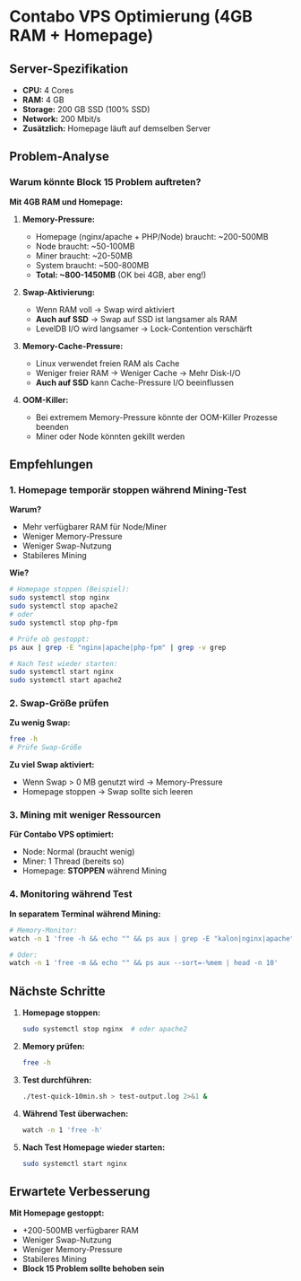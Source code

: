 # Contabo VPS Optimierung (4GB RAM + Homepage)

## Server-Spezifikation

- **CPU:** 4 Cores
- **RAM:** 4 GB
- **Storage:** 200 GB SSD (100% SSD)
- **Network:** 200 Mbit/s
- **Zusätzlich:** Homepage läuft auf demselben Server

## Problem-Analyse

### Warum könnte Block 15 Problem auftreten?

**Mit 4GB RAM und Homepage:**

1. **Memory-Pressure:**
   - Homepage (nginx/apache + PHP/Node) braucht: ~200-500MB
   - Node braucht: ~50-100MB
   - Miner braucht: ~20-50MB
   - System braucht: ~500-800MB
   - **Total: ~800-1450MB** (OK bei 4GB, aber eng!)

2. **Swap-Aktivierung:**
   - Wenn RAM voll → Swap wird aktiviert
   - **Auch auf SSD** → Swap auf SSD ist langsamer als RAM
   - LevelDB I/O wird langsamer → Lock-Contention verschärft

3. **Memory-Cache-Pressure:**
   - Linux verwendet freien RAM als Cache
   - Weniger freier RAM → Weniger Cache → Mehr Disk-I/O
   - **Auch auf SSD** kann Cache-Pressure I/O beeinflussen

4. **OOM-Killer:**
   - Bei extremem Memory-Pressure könnte der OOM-Killer Prozesse beenden
   - Miner oder Node könnten gekillt werden

## Empfehlungen

### 1. Homepage temporär stoppen während Mining-Test

**Warum?**
- Mehr verfügbarer RAM für Node/Miner
- Weniger Memory-Pressure
- Weniger Swap-Nutzung
- Stabileres Mining

**Wie?**
```bash
# Homepage stoppen (Beispiel):
sudo systemctl stop nginx
sudo systemctl stop apache2
# oder
sudo systemctl stop php-fpm

# Prüfe ob gestoppt:
ps aux | grep -E "nginx|apache|php-fpm" | grep -v grep

# Nach Test wieder starten:
sudo systemctl start nginx
sudo systemctl start apache2
```

### 2. Swap-Größe prüfen

**Zu wenig Swap:**
```bash
free -h
# Prüfe Swap-Größe
```

**Zu viel Swap aktiviert:**
- Wenn Swap > 0 MB genutzt wird → Memory-Pressure
- Homepage stoppen → Swap sollte sich leeren

### 3. Mining mit weniger Ressourcen

**Für Contabo VPS optimiert:**
- Node: Normal (braucht wenig)
- Miner: 1 Thread (bereits so)
- Homepage: **STOPPEN** während Mining

### 4. Monitoring während Test

**In separatem Terminal während Mining:**
```bash
# Memory-Monitor:
watch -n 1 'free -h && echo "" && ps aux | grep -E "kalon|nginx|apache" | grep -v grep'

# Oder:
watch -n 1 'free -m && echo "" && ps aux --sort=-%mem | head -n 10'
```

## Nächste Schritte

1. **Homepage stoppen:**
   ```bash
   sudo systemctl stop nginx  # oder apache2
   ```

2. **Memory prüfen:**
   ```bash
   free -h
   ```

3. **Test durchführen:**
   ```bash
   ./test-quick-10min.sh > test-output.log 2>&1 &
   ```

4. **Während Test überwachen:**
   ```bash
   watch -n 1 'free -h'
   ```

5. **Nach Test Homepage wieder starten:**
   ```bash
   sudo systemctl start nginx
   ```

## Erwartete Verbesserung

**Mit Homepage gestoppt:**
- +200-500MB verfügbarer RAM
- Weniger Swap-Nutzung
- Weniger Memory-Pressure
- Stabileres Mining
- **Block 15 Problem sollte behoben sein**


